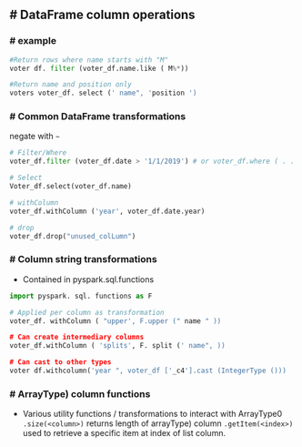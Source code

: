 ## # DataFrame column operations
### # example
```py
#Return rows where name starts with "M"
voter df. filter (voter_df.name.like ( M%*))

#Return name and position only
voters voter_df. select (' name", 'position ')
```
### # Common DataFrame transformations
negate with `~`
```py
# Filter/Where
voter_df.filter (voter_df.date > '1/1/2019') # or voter_df.where ( . . .)

# Select
Voter_df.select(voter_df.name)

# withColumn
voter_df.withColumn ('year', voter_df.date.year)

# drop
voter_df.drop("unused_colLumn")
```
### # Column string transformations
- Contained in pyspark.sql.functions
```py
import pyspark. sql. functions as F

# Applied per column as transformation
voter_df. withColumn ( "upper', F.upper (" name " ))

# Can create intermediary columns
voter_df.withColumn ( 'splits', F. split (' name", ))

# Can cast to other types
voter df.withcolumn('year ", voter_df ['_c4'].cast (IntegerType ()))
```
### # ArrayType) column functions
- Various utility functions / transformations to interact with ArrayType0
`.size(<column>)` returns length of arrayType) column
`.getItem(<index>)` used to retrieve a specific item at index of list column.
